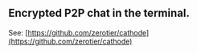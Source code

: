 ## Encrypted P2P chat in the terminal.

See: [https://github.com/zerotier/cathode](https://github.com/zerotier/cathode)